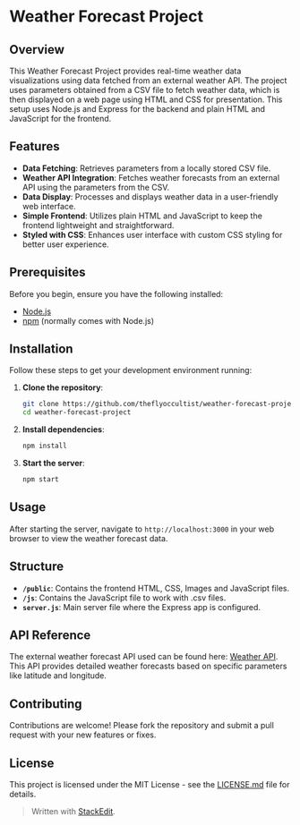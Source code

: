 

# Weather Forecast Project

## Overview
This Weather Forecast Project provides real-time weather data visualizations using data fetched from an external weather API. The project uses parameters obtained from a CSV file to fetch weather data, which is then displayed on a web page using HTML and CSS for presentation. This setup uses Node.js and Express for the backend and plain HTML and JavaScript for the frontend.

## Features
- **Data Fetching**: Retrieves parameters from a locally stored CSV file.
- **Weather API Integration**: Fetches weather forecasts from an external API using the parameters from the CSV.
- **Data Display**: Processes and displays weather data in a user-friendly web interface.
- **Simple Frontend**: Utilizes plain HTML and JavaScript to keep the frontend lightweight and straightforward.
- **Styled with CSS**: Enhances user interface with custom CSS styling for better user experience.

## Prerequisites
Before you begin, ensure you have the following installed:
- [Node.js](https://nodejs.org/)
- [npm](https://www.npmjs.com/) (normally comes with Node.js)

## Installation
Follow these steps to get your development environment running:

1. **Clone the repository**:
   ```bash
   git clone https://github.com/theflyoccultist/weather-forecast-project.git
   cd weather-forecast-project
   ```

2. **Install dependencies**:
   ```bash
   npm install
   ```

3. **Start the server**:
   ```bash
   npm start
   ```

## Usage
After starting the server, navigate to `http://localhost:3000` in your web browser to view the weather forecast data.

## Structure
- **`/public`**: Contains the frontend HTML, CSS, Images and JavaScript files.
- **`/js`**: Contains the JavaScript file to work with .csv files.
- **`server.js`**: Main server file where the Express app is configured.

## API Reference
The external weather forecast API used can be found here: [Weather API](http://www.7timer.info/doc.php). This API provides detailed weather forecasts based on specific parameters like latitude and longitude.

## Contributing
Contributions are welcome! Please fork the repository and submit a pull request with your new features or fixes.

## License
This project is licensed under the MIT License - see the [LICENSE.md](LICENSE) file for details.


> Written with [StackEdit](https://stackedit.io/).
